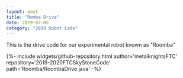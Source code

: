 ```yaml
---
layout: post
title: "Romba Drive"
date: 2019-07-05
category: "2019 Robot Code"
---
```

This is the drive code for our experimental robot known as "Roomba"

{%- include widgets/github-repository.html author='metalknightsFTC' repository='2019-2020FTCSkyStoneCode' path='Roomba/RoombaDrive.java' -%}
